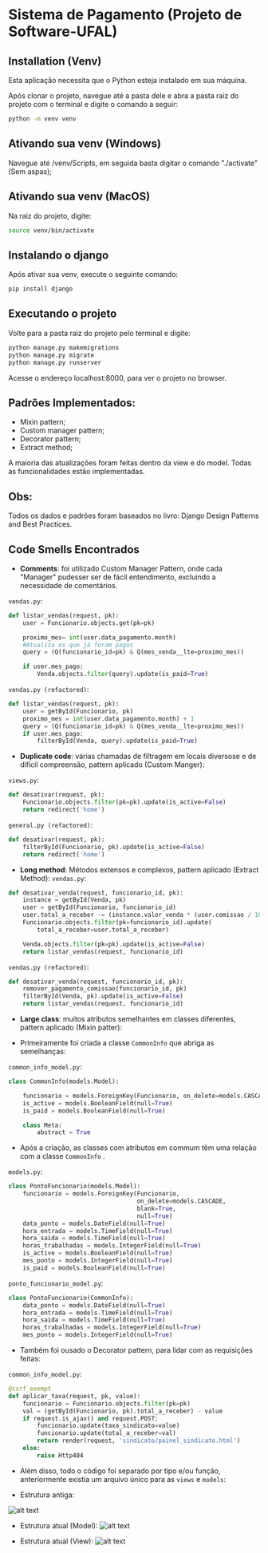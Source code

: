 # Sistema de Pagamento (Projeto de Software-UFAL)


## Installation (Venv)

Esta aplicação necessita que o Python esteja instalado em sua máquina.

Após clonar o projeto, navegue até a pasta dele e abra a pasta raiz do projeto com o terminal e digite o comando a seguir:
```sh
python -m venv venv
```


## Ativando sua venv (Windows)

Navegue até /venv/Scripts, em seguida basta digitar o comando "./activate" (Sem aspas);
 
## Ativando sua venv (MacOS)

Na raiz do projeto, digite: 

```sh
source venv/bin/activate
```
 
## Instalando o django

Após ativar sua venv, execute o seguinte comando:
```sh
pip install django
```

## Executando o projeto

Volte para a pasta raiz do projeto pelo terminal e digite:
```sh
python manage.py makemigrations
python manage.py migrate
python manage.py runserver
```

Acesse o endereço localhost:8000, para ver o projeto no browser.


## Padrões Implementados:

- Mixin pattern; 
- Custom manager pattern;
- Decorator pattern;
- Extract method;

A maioria das atualizações foram feitas dentro da view e do model.
Todas as funcionalidades estão implementadas.

## Obs:

Todos os dados e padrões foram baseados no livro: Django Design Patterns and Best Practices.

## Code Smells Encontrados

- **Comments**: foi utilizado Custom Manager Pattern, onde cada "Manager" pudesser ser de fácil entendimento, excluindo a necessidade de comentários.

`vendas.py`:
```py
def listar_vendas(request, pk):
    user = Funcionario.objects.get(pk=pk)

    proximo_mes= int(user.data_pagamento.month)
    #Atualiza os que já foram pagos
    query = (Q(funcionario_id=pk) & Q(mes_venda__lte=proximo_mes))

    if user.mes_pago:
        Venda.objects.filter(query).update(is_paid=True)

```

`vendas.py (refactored)`:
```py
def listar_vendas(request, pk):
    user = getById(Funcionario, pk)
    proximo_mes = int(user.data_pagamento.month) + 1
    query = (Q(funcionario_id=pk) & Q(mes_venda__lte=proximo_mes))
    if user.mes_pago:
        filterById(Venda, query).update(is_paid=True)
```


- **Duplicate code**: várias chamadas de filtragem em locais diversose e de difícil compreensão, pattern aplicado (Custom Manger):

`views.py`:
```py
def desativar(request, pk):
    Funcionario.objects.filter(pk=pk).update(is_active=False)
    return redirect('home')
```

`general.py (refactored)`:

```py
def desativar(request, pk):
    filterById(Funcionario, pk).update(is_active=False)
    return redirect('home')
```


- **Long method**: Métodos extensos e complexos, pattern aplicado (Extract Method):
`vendas.py`:
```py
def desativar_venda(request, funcionario_id, pk):
    instance = getById(Venda, pk)
    user = getById(Funcionario, funcionario_id)
    user.total_a_receber -= (instance.valor_venda * (user.comissao / 100))
    Funcionario.objects.filter(pk=funcionario_id).update(
        total_a_receber=user.total_a_receber)

    Venda.objects.filter(pk=pk).update(is_active=False)
    return listar_vendas(request, funcionario_id)
```

`vendas.py (refactored)`:


```py
def desativar_venda(request, funcionario_id, pk):
    remover_pagamento_comissao(funcionario_id, pk)
    filterById(Venda, pk).update(is_active=False)
    return listar_vendas(request, funcionario_id)
```


- **Large class**: muitos atributos semelhantes em classes diferentes, pattern aplicado (Mixin patter):

- Primeiramente foi criada a classe ```CommonInfo``` que abriga as semelhanças:
 
`common_info_model.py`:
```py
class CommonInfo(models.Model):

    funcionario = models.ForeignKey(Funcionario, on_delete=models.CASCADE, blank=True, null=True)
    is_active = models.BooleanField(null=True)
    is_paid = models.BooleanField(null=True)

    class Meta:
        abstract = True
```

- Após a criação, as classes com atributos em commum têm uma relação com a classe ```CommonInfo``` .

`models.py`:
```py
class PontoFuncionario(models.Model):
    funcionario = models.ForeignKey(Funcionario,
                                    on_delete=models.CASCADE,
                                    blank=True,
                                    null=True)
    data_ponto = models.DateField(null=True)
    hora_entrada = models.TimeField(null=True)
    hora_saida = models.TimeField(null=True)
    horas_trabalhadas = models.IntegerField(null=True)
    is_active = models.BooleanField(null=True)
    mes_ponto = models.IntegerField(null=True)
    is_paid = models.BooleanField(null=True)

```

`ponto_funcionario_model.py`:
```py
class PontoFuncionario(CommonInfo):
    data_ponto = models.DateField(null=True)
    hora_entrada = models.TimeField(null=True)
    hora_saida = models.TimeField(null=True)
    horas_trabalhadas = models.IntegerField(null=True)
    mes_ponto = models.IntegerField(null=True)
```


- Também foi ousado o Decorator pattern, para lidar com as requisições feitas:

`common_info_model.py`:
```py
@csrf_exempt
def aplicar_taxa(request, pk, value):
    funcionario = Funcionario.objects.filter(pk=pk)
    val = (getById(Funcionario, pk).total_a_receber) - value
    if request.is_ajax() and request.POST:
        funcionario.update(taxa_sindicato=value)
        funcionario.update(total_a_receber=val)
        return render(request, 'sindicato/painel_sindicato.html')
    else:
        raise Http404
```

- Além disso, todo o código foi separado por tipo e/ou função, anteriormente existia um arquivo único para as ```views```  e ```models```:

- Estrutura antiga:

![alt text](https://firebasestorage.googleapis.com/v0/b/teste-e6f39.appspot.com/o/old.PNG?alt=media&token=9d11d2a8-475b-48e7-81c2-0a31e540ab45)

- Estrutura atual (Model):
 ![alt text](https://firebasestorage.googleapis.com/v0/b/teste-e6f39.appspot.com/o/new%20model.PNG?alt=media&token=59d238dd-cd52-4238-b471-c214f3e2080f)


- Estrutura atual (View):
 ![alt text](https://firebasestorage.googleapis.com/v0/b/teste-e6f39.appspot.com/o/new%20view.PNG?alt=media&token=b20766f5-5c80-44fe-b8fd-c8dfe4a49f71)

 
 


